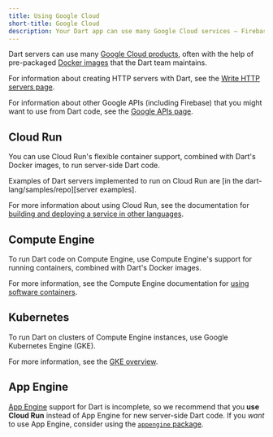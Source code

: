 ```yaml
---
title: Using Google Cloud
short-title: Google Cloud
description: Your Dart app can use many Google Cloud services — Firebase, Google Cloud Platform, and more.
---
```


Dart servers can use many
[Google Cloud products](https://cloud.google.com/products),
often with the help of pre-packaged [Docker images][]
that the Dart team maintains.

For information about creating HTTP servers with Dart, see the
[Write HTTP servers page](/tutorials/server/httpserver).

For information about other Google APIs (including Firebase)
that you might want to use from Dart code,
see the [Google APIs page](/guides/google-apis).

## Cloud Run

You can use Cloud Run's flexible container support,
combined with Dart's Docker images,
to run server-side Dart code.

Examples of Dart servers implemented to run on Cloud Run are
[in the dart-lang/samples/repo][server examples].

For more information about using Cloud Run, see the documentation for
[building and deploying a service in other languages][cr].


## Compute Engine

To run Dart code on Compute Engine,
use Compute Engine's support for running containers,
combined with Dart's Docker images.

For more information, see the Compute Engine documentation for
[using software containers][ce].

## Kubernetes

To run Dart on clusters of Compute Engine instances,
use Google Kubernetes Engine (GKE).

For more information, see the [GKE overview][].

## App Engine

[App Engine][] support for Dart is incomplete,
so we recommend that you **use Cloud Run** instead of App Engine for new
server-side Dart code.
If you _want_ to use App Engine, consider using the [`appengine` package][].


[App Engine]: https://cloud.google.com/appengine
[`appengine` package]: {{site.pub-pkg}}/appengine
[ce]: https://cloud.google.com/compute/docs/containers
[cr]: https://cloud.google.com/run/docs/quickstarts/build-and-deploy/other
[dart-lang/samples repo]: https://github.com/dart-lang/samples/tree/master/server
[Docker images]: https://hub.docker.com/r/google/dart
[GKE overview]: https://cloud.google.com/kubernetes-engine/docs/concepts/kubernetes-engine-overview
